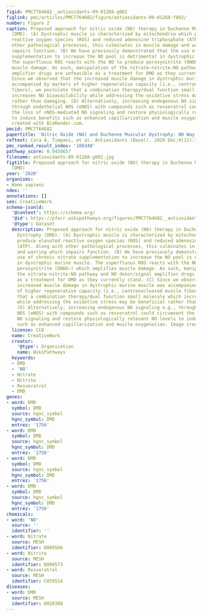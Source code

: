 ```yaml
---
figid: PMC7764682__antioxidants-09-01268-g002
figlink: pmc/articles/PMC7764682/figure/antioxidants-09-01268-f002/
number: Figure 2
caption: Proposed approach for nitric oxide (NO) therapy in Duchenne Muscular Dystrophy
  (DMD). (A) Dystrophic muscle is characterized by mitochondria which produce elevated
  reactive oxygen species (ROS) and reduced adenosine triphosphate (ATP). Along with
  other pathological processes, this culminates in muscle damage and wasting which
  impairs function. (B) We have previously demonstrated that the use of chronic nitrate
  supplementation to increase the NO pool is detrimental in dystrophic murine muscle.
  The superfluous ROS reacts with the NO to produce peroxynitrite (ONOO–) which amplifies
  muscle damage. As such, manipulation of the nitrate-nitrite-NO pathway and NO donor/signal
  amplifier drugs are unfeasible as a treatment for DMD as they currently stand. (C)
  Since we observed that the increased muscle damage in dystrophic murine muscle was
  accompanied by markers of higher regenerative capacity (i.e., centronucleated muscle
  fibers), we postulate that a combination therapy/dual function small molecule which
  increases NO bioavailability while addressing the oxidative stress may be beneficial
  rather than damaging. (D) Alternatively, increasing endogenous NO signaling e.g.,
  through endothelial NOS (eNOS) with compounds such as resveratrol could circumvent
  the loss of nNOS-mediated NO signaling and restore physiologically relevant NO levels
  to induce benefits such as enhanced capillarization and muscle oxygenation. Image
  created with BioRender.com.
pmcid: PMC7764682
papertitle: 'Nitric Oxide (NO) and Duchenne Muscular Dystrophy: NO Way to Go?.'
reftext: Cara A. Timpani, et al. Antioxidants (Basel). 2020 Dec;9(12):1268.
pmc_ranked_result_index: '100340'
pathway_score: 0.9458657
filename: antioxidants-09-01268-g002.jpg
figtitle: Proposed approach for nitric oxide (NO) therapy in Duchenne Muscular Dystrophy
  (DMD)
year: '2020'
organisms:
- Homo sapiens
ndex: ''
annotations: []
seo: CreativeWork
schema-jsonld:
  '@context': https://schema.org/
  '@id': https://pfocr.wikipathways.org/figures/PMC7764682__antioxidants-09-01268-g002.html
  '@type': Dataset
  description: Proposed approach for nitric oxide (NO) therapy in Duchenne Muscular
    Dystrophy (DMD). (A) Dystrophic muscle is characterized by mitochondria which
    produce elevated reactive oxygen species (ROS) and reduced adenosine triphosphate
    (ATP). Along with other pathological processes, this culminates in muscle damage
    and wasting which impairs function. (B) We have previously demonstrated that the
    use of chronic nitrate supplementation to increase the NO pool is detrimental
    in dystrophic murine muscle. The superfluous ROS reacts with the NO to produce
    peroxynitrite (ONOO–) which amplifies muscle damage. As such, manipulation of
    the nitrate-nitrite-NO pathway and NO donor/signal amplifier drugs are unfeasible
    as a treatment for DMD as they currently stand. (C) Since we observed that the
    increased muscle damage in dystrophic murine muscle was accompanied by markers
    of higher regenerative capacity (i.e., centronucleated muscle fibers), we postulate
    that a combination therapy/dual function small molecule which increases NO bioavailability
    while addressing the oxidative stress may be beneficial rather than damaging.
    (D) Alternatively, increasing endogenous NO signaling e.g., through endothelial
    NOS (eNOS) with compounds such as resveratrol could circumvent the loss of nNOS-mediated
    NO signaling and restore physiologically relevant NO levels to induce benefits
    such as enhanced capillarization and muscle oxygenation. Image created with BioRender.com.
  license: CC0
  name: CreativeWork
  creator:
    '@type': Organization
    name: WikiPathways
  keywords:
  - DMD
  - 'NO'
  - Nitrate
  - Nitrite
  - Resveratrol
  - DMD
genes:
- word: DMD
  symbol: DMD
  source: hgnc_symbol
  hgnc_symbol: DMD
  entrez: '1756'
- word: DMD
  symbol: DMD
  source: hgnc_symbol
  hgnc_symbol: DMD
  entrez: '1756'
- word: DMD
  symbol: DMD
  source: hgnc_symbol
  hgnc_symbol: DMD
  entrez: '1756'
- word: DMD
  symbol: DMD
  source: hgnc_symbol
  hgnc_symbol: DMD
  entrez: '1756'
chemicals:
- word: 'NO'
  source: ''
  identifier: ''
- word: Nitrate
  source: MESH
  identifier: D009566
- word: Nitrite
  source: MESH
  identifier: D009573
- word: Resveratrol
  source: MESH
  identifier: C059514
diseases:
- word: DMD
  source: MESH
  identifier: D020388
---
```

